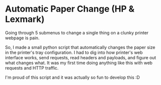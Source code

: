 # Automatic Paper Change (HP & Lexmark)
Going through 5 submenus to change a single thing on a clunky printer webpage is pain.

So, I made a small python script that automatically changes the paper size in the printer's tray configuration. I had to dig into how printer's web interface works, send requests, read headers and payloads, and figure out what changes what.
It was my first time doing anything like this with web requests and HTTP traffic. 

I'm proud of this script and it was actually so fun to develop this :D
